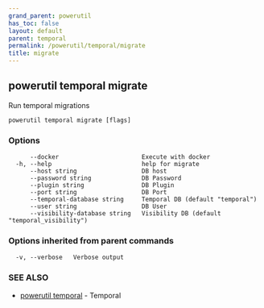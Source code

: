 ```yaml
---
grand_parent: powerutil
has_toc: false
layout: default
parent: temporal
permalink: /powerutil/temporal/migrate
title: migrate
---
```

## powerutil temporal migrate

Run temporal migrations

```
powerutil temporal migrate [flags]
```

### Options

```
      --docker                       Execute with docker
  -h, --help                         help for migrate
      --host string                  DB host
      --password string              DB Password
      --plugin string                DB Plugin
      --port string                  DB Port
      --temporal-database string     Temporal DB (default "temporal")
      --user string                  DB User
      --visibility-database string   Visibility DB (default "temporal_visibility")
```

### Options inherited from parent commands

```
  -v, --verbose   Verbose output
```

### SEE ALSO

* [powerutil temporal](/powerutil/temporal)	 - Temporal
